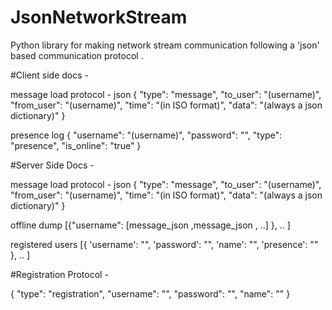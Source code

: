 # JsonNetworkStream
Python library for making network stream communication following a 'json' based communication protocol .

#Client side docs - 

message load protocol - json
{ "type": "message",
  "to_user": "(username)",
  "from_user": "(username)",
  "time": "(in ISO format)", 
  "data": "(always a json dictionary)"
  }

presence log
{ "username": "(username)",
  "password": "",
  "type": "presence",
  "is_online": "true" }



#Server Side Docs - 


message load protocol - json
{ "type": "message",
  "to_user": "(username)",
  "from_user": "(username)",
  "time": "(in ISO format)", 
  "data": "(always a json dictionary)"
  }

offline dump
[{"username": [message_json ,message_json , ..]
	}, ..
]

registered users
[{ 'username': "",
	'password': "",
	'name': "",
	'presence': ""
	}, ..
]


#Registration Protocol - 

{ "type": "registration",
  "username": "",
  "password": "",
  "name": ""
  }
